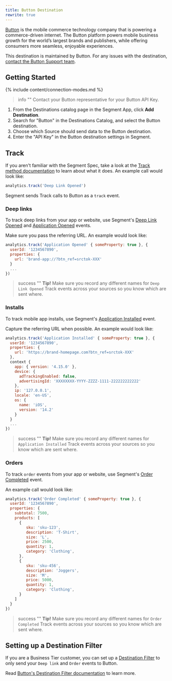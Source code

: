 ```yaml
---
title: Button Destination
rewrite: true
---
```

[Button](https://usebutton.com?utm_source=segmentio&utm_medium=docs&utm_campaign=partners) is the mobile commerce technology company that is powering a commerce-driven internet. The Button platform powers mobile business growth for the world’s largest brands and publishers, while offering consumers more seamless, enjoyable experiences.

This destination is maintained by Button. For any issues with the destination, [contact the Button Support team](mailto:support@usebutton.com).

## Getting Started

{% include content/connection-modes.md %}

> info ""
> Contact your Button representative for your Button API Key.

1. From the Destinations catalog page in the Segment App, click **Add Destination**.
2. Search for "Button" in the Destinations Catalog, and select the Button destination.
3. Choose which Source should send data to the Button destination.
4. Enter the "API Key" in the Button destination settings in Segment.

## Track
If you aren't familiar with the Segment Spec, take a look at the [Track method documentation](/docs/connections/spec/track/) to learn about what it does. An example call would look like:

```js
analytics.track('Deep Link Opened')
```

Segment sends Track calls to Button as a `track` event.

### Deep links
To track deep links from your app or website, use Segment's [Deep Link Opened](/docs/connections/spec/mobile/#deep-link-opened) and [Application Opened](/docs/connections/spec/mobile/#application-opened) events.

Make sure you pass the referring URL. An example would look like:

```js
analytics.track('Application Opened' { someProperty: true }, {
  userId: '1234567890',
  properties: {
    url: 'brand-app://?btn_ref=srctok-XXX'
  }
  ...
})
```

> success ""
> **Tip!** Make sure you record any different names for `Deep Link Opened` Track events across your sources so you know which are sent where.

### Installs
To track mobile app installs, use Segment's [Application Installed](/docs/connections/spec/mobile/#application-installed) event.

Capture the referring URL when possible. An example would look like:

```js
analytics.track('Application Installed' { someProperty: true }, {
  userId: '1234567890',
  properties: {
    url: 'https://brand-homepage.com?btn_ref=srctok-XXX'
  },
  context {
    app: { version: '4.15.0' },
    device: {
      adTrackingEnabled: false,
      advertisingId: 'XXXXXXXX-YYYY-ZZZZ-1111-222222222222'
    },
    ip: '127.0.0.1',
    locale: 'en-US',
    os: {
      name: 'iOS',
      version: '14.2'
    }
  }
  ...
})
```
> success ""
> **Tip!** Make sure you record any different names for `Application Installed` Track events across your sources so you know which are sent where.

### Orders
To track `order` events from your app or website, use Segment's [Order Completed](/docs/connections/spec/ecommerce/v2/#order-completed) event.

An example call would look like:

```js
analytics.track('Order Completed' { someProperty: true }, {
  userId: '1234567890',
  properties: {
    subtotal: 7500,
    products: [
      {
         sku: 'sku-123',
         description: 'T-Shirt',
         size: 'L',
         price: 2500,
         quantity: 1,
         category: 'Clothing',
      },
      {
         sku: 'sku-456',
         description: 'Joggers',
         size: 'M',
         price: 5000,
         quantity: 1,
         category: 'Clothing',
      }
    ]
  }
})
```
> success ""
> **Tip!** Make sure you record any different names for `Order Completed` Track events across your sources so you know which are sent where.

## Setting up a Destination Filter

If you are a Business Tier customer, you can set up a [Destination Filter](/docs/connections/destinations/destination-filters/) to only send your `Deep link` and `Order` events to Button.


Read [Button's Destination Filter documentation](https://developer.usebutton.com/docs/segment-integration-guide) to learn more.
